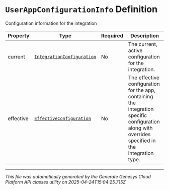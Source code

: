 # `UserAppConfigurationInfo` Definition

Configuration information for the integration

| Property | Type | Required | Description |
|----------|------|----------|-------------|
| current | [`IntegrationConfiguration`](integrationconfiguration-definition.md) | No | The current, active configuration for the integration. |
| effective | [`EffectiveConfiguration`](effectiveconfiguration-definition.md) | No | The effective configuration for the app, containing the integration specific configuration along with overrides specified in the integration type. |

---

*This file was automatically generated by the Generate Genesys Cloud Platform API classes utility on 2025-04-24T15:04:25.715Z*